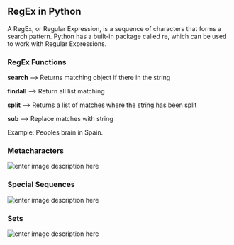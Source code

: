 ## RegEx in Python
A RegEx, or Regular Expression, is a sequence of characters that forms a search pattern. Python has a built-in package called re, which can be used to work with Regular Expressions.


### RegEx Functions

**search** --> Returns matching object if there in the string

**findall** --> Return all list matching

**split** --> Returns a list of matches where the string has been split

**sub** --> Replace matches with string

Example: Peoples brain in Spain.

### Metacharacters
![enter image description here](https://i.imgur.com/qvrFQ97.png)

### Special Sequences
![enter image description here](https://i.imgur.com/b16A1RA.png)

### Sets
![enter image description here](https://i.imgur.com/uPlH5rb.png)
